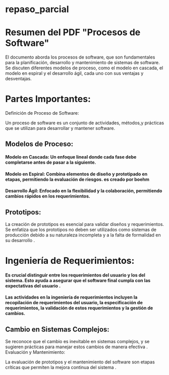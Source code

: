 # repaso_parcial
# Resumen del PDF "Procesos de Software"
El documento aborda los procesos de software, que son fundamentales para la planificación, desarrollo y mantenimiento de sistemas de software. Se discuten diferentes modelos de proceso, como el modelo en cascada, el modelo en espiral y el desarrollo ágil, cada uno con sus ventajas y desventajas.

# Partes Importantes:
Definición de Proceso de Software:

Un proceso de software es un conjunto de actividades, métodos,y prácticas que se utilizan para desarrollar y mantener software.

## Modelos de Proceso:

#### Modelo en Cascada: Un enfoque lineal donde cada fase debe completarse antes de pasar a la siguiente.
#### Modelo en Espiral: Combina elementos de diseño y prototipado en etapas, permitiendo la evaluación de riesgos. es creado por boehm
#### Desarrollo Ágil: Enfocado en la flexibilidad y la colaboración, permitiendo cambios rápidos en los requerimientos.
## Prototipos:

La creación de prototipos es esencial para validar diseños y requerimientos. Se enfatiza que los prototipos no deben ser utilizados como sistemas de producción debido a su naturaleza incompleta y a la falta de formalidad en su desarrollo .
# Ingeniería de Requerimientos:

#### Es crucial distinguir entre los requerimientos del usuario y los del sistema. Esto ayuda a asegurar que el software final cumpla con las expectativas del usuario .

#### Las actividades en la ingeniería de requerimientos incluyen la recopilación de requerimientos del usuario, la especificación de requerimientos, la validación de estos requerimientos y la gestión de cambios.
## Cambio en Sistemas Complejos:

Se reconoce que el cambio es inevitable en sistemas complejos, y se sugieren prácticas para manejar estos cambios de manera efectiva .
Evaluación y Mantenimiento:

La evaluación de prototipos y el mantenimiento del software son etapas críticas que permiten la mejora continua del sistema .